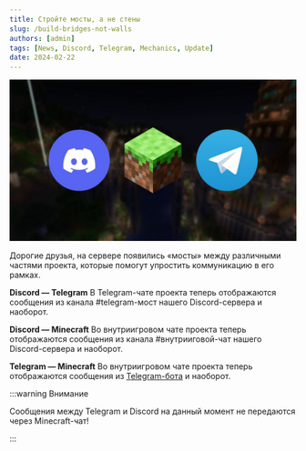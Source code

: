 ```yaml
---
title: Стройте мосты, а не стены
slug: /build-bridges-not-walls
authors: [admin]
tags: [News, Discord, Telegram, Mechanics, Update]
date: 2024-02-22
---
```


![Связь чата Minecraft, Discord-сервера и Telegram](./img/mosti-minecraft-chat-discord-telegram.jpg)

Дорогие друзья, на сервере появились «мосты» между различными частями проекта, которые помогут упростить коммуникацию в его рамках.

<!--truncate-->

**Discord — Telegram**
В Telegram-чате проекта теперь отображаются сообщения из канала #telegram-мост нашего Discord-сервера и наоборот.

**Discord — Minecraft**
Во внутриигровом чате проекта теперь отображаются сообщения из канала #внутрииговой-чат нашего Discord-сервера и наоборот.

**Telegram — Minecraft**
Во внутриигровом чате проекта теперь отображаются сообщения из [Telegram-бота](https://t.me/hardshard_chatbot) и наоборот.

:::warning Внимание

Сообщения между Telegram и Discord на данный момент не передаются через Minecraft-чат!

:::